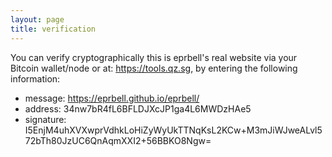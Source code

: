 ```yaml
---
layout: page
title: verification
---
```

You can verify cryptographically this is eprbell's real website via your Bitcoin wallet/node or at: https://tools.qz.sg, by entering the following information:
- message: https://eprbell.github.io/eprbell/
- address: 34nw7bR4fL6BFLDJXcJP1ga4L6MWDzHAe5
- signature: I5EnjM4uhXVXwprVdhkLoHiZyWyUkTTNqKsL2KCw+M3mJiWJweALvl572bTh80JzUC6QnAqmXXI2+56BBKO8Ngw=
